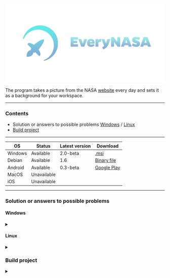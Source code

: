 <p align="center"><img src="web/static/image/icons/banner.png" alt="EveryNasa banner" title="EveryNasa"></p>

The program takes a picture from the NASA [website](https://apod.nasa.gov/apod) every day
and sets it as a background for your workspace.

---

### Contents
- Solution or answers to possible problems [Windows](#windows) / [Linux](#linux)
- [Build project](#build-project)

---

| OS      | Status      | Latest version | Download                                                                            |
|---------|-------------|----------------|-------------------------------------------------------------------------------------|
| Windows | Available   | 2.0-beta       | [.msi](https://github.com/Redume/EveryNasa/releases/download/v2.0/EveryNasa.msi)    |
| Debian  | Available   | 1.6            | [Binary file](https://github.com/Redume/EveryNasa/releases/download/v1.6/EveryNasa) |
| Android | Available   | 0.3-beta       | [Google Play](https://play.google.com/store/apps/details?id=ru.murzify.everynasa)   |
| MacOS   | Unavailable |                |                                                                                     |
| iOS     | Unavailable |                |                                                                                     |

---

### Solution or answers to possible problems
#### Windows
<details>
<summary></summary>
    <li>To make all functions work correctly, install the program anywhere except Program Files(x86) / Program Files</li>
</details>

#### Linux
<details>
<summary></summary>

- If you have a mistake with `ayatana-appindicator3-0.1`

    <details>
        <summary><b>Debian / Ubuntu / Mint</b></summary>
        <details>
            <summary><b>KDE Plasma</b></summary>

  ```shell
  $ sudo apt install gir1.2-appindicator3-0.1
  ```

  </details>
  <details>
  <summary><b>GNOME</b></summary>

  - Install the package
  ```shell
  $ sudo apt install gnome-shell-extension-appindicator
  ```

  - Open `Tweaks`
  - Go to `Extensions`
  - Enable `Kstatusnotifieritem/appindicator support`
</details>
</details>
</details>

### Build project

<details>
<summary></summary>

- Close the repository
```shell
$ git clone https://github.com/Redume/EveryNasa.git
```
- Change directory
```shell
$ cd EveryNasa
```
- Build project
<details>
<summary><b>Windows</b></summary>

```shell
$ go build -o EveryNasa.exe -ldflags = "-H windowsgui"
```

</details>
<details>
<summary><b>Linux</b></summary>

```shell
$ go build -o EveryNasa
```
</details>
</details>